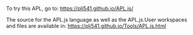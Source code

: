 To try this APL, go to:
	https://plj541.github.io/APL.js/

The source for the APL.js language as well as the APL.js.User
workspaces and files are available in:
	https://plj541.github.io/Tools/APL.js.html